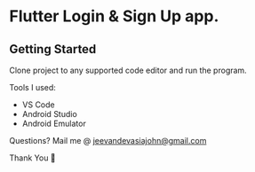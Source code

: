 # Flutter Login & Sign Up app.


## Getting Started

Clone project to any supported code editor and run the program.

Tools I used:

- VS Code
- Android Studio
- Android Emulator

Questions?
Mail me @ jeevandevasiajohn@gmail.com

Thank You 🖤
